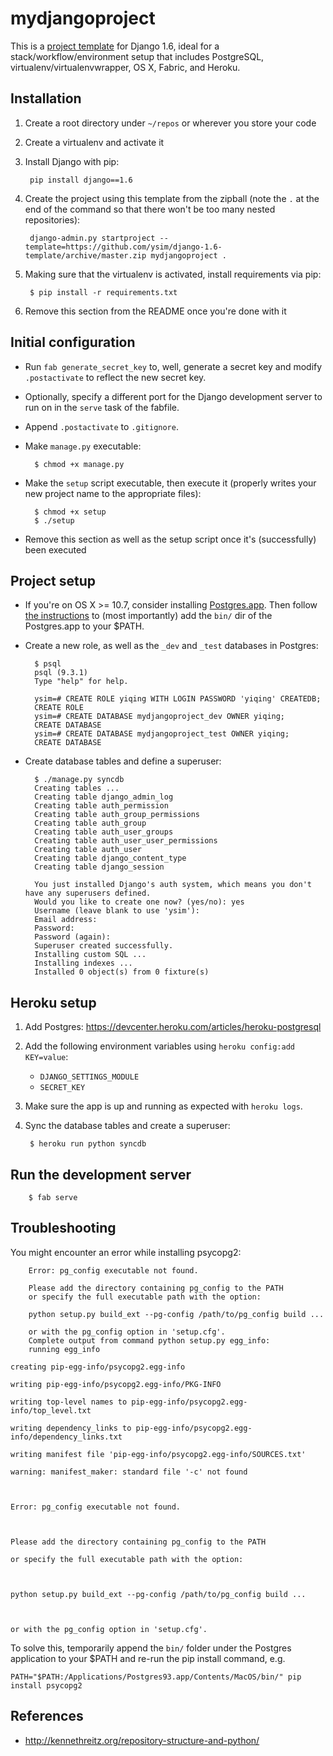 # mydjangoproject

This is a [project
template](https://docs.djangoproject.com/en/1.6/ref/django-admin/#startproject-projectname-destination)
for Django 1.6, ideal for a stack/workflow/environment setup that includes
PostgreSQL, virtualenv/virtualenvwrapper, OS X, Fabric, and Heroku.


## Installation

1. Create a root directory under `~/repos` or wherever you store your code

1. Create a virtualenv and activate it

1. Install Django with pip:

        pip install django==1.6

1. Create the project using this template from the zipball (note the `.` at the
end of the command so that there won't be too many nested repositories):

        django-admin.py startproject --template=https://github.com/ysim/django-1.6-template/archive/master.zip mydjangoproject .

1. Making sure that the virtualenv is activated, install requirements via pip:

        $ pip install -r requirements.txt

1. Remove this section from the README once you're done with it


## Initial configuration

* Run `fab generate_secret_key` to, well, generate a secret key and modify
`.postactivate` to reflect the new secret key.

* Optionally, specify a different port for the Django development server to
run on in the `serve` task of the fabfile.

* Append `.postactivate` to `.gitignore`.

* Make `manage.py` executable:

        $ chmod +x manage.py

* Make the `setup` script executable, then execute it (properly writes your
new project name to the appropriate files):

        $ chmod +x setup
        $ ./setup

* Remove this section as well as the setup script once it's (successfully) been
executed


## Project setup

* If you're on OS X >= 10.7, consider installing
[Postgres.app](http://postgresapp.com/). Then follow [the
instructions](http://postgresapp.com/documentation) to (most importantly) add
the `bin/` dir of the Postgres.app to your $PATH.

* Create a new role, as well as the `_dev` and `_test` databases in Postgres:

        $ psql
        psql (9.3.1)
        Type "help" for help.

        ysim=# CREATE ROLE yiqing WITH LOGIN PASSWORD 'yiqing' CREATEDB;
        CREATE ROLE
        ysim=# CREATE DATABASE mydjangoproject_dev OWNER yiqing;
        CREATE DATABASE
        ysim=# CREATE DATABASE mydjangoproject_test OWNER yiqing;
        CREATE DATABASE

* Create database tables and define a superuser:

        $ ./manage.py syncdb
        Creating tables ...
        Creating table django_admin_log
        Creating table auth_permission
        Creating table auth_group_permissions
        Creating table auth_group
        Creating table auth_user_groups
        Creating table auth_user_user_permissions
        Creating table auth_user
        Creating table django_content_type
        Creating table django_session

        You just installed Django's auth system, which means you don't have any superusers defined.
        Would you like to create one now? (yes/no): yes
        Username (leave blank to use 'ysim'): 
        Email address:
        Password: 
        Password (again): 
        Superuser created successfully.
        Installing custom SQL ...
        Installing indexes ...
        Installed 0 object(s) from 0 fixture(s)


## Heroku setup

1. Add Postgres: <https://devcenter.heroku.com/articles/heroku-postgresql>

1. Add the following environment variables using `heroku config:add KEY=value`:

    - `DJANGO_SETTINGS_MODULE`
    - `SECRET_KEY`

1. Make sure the app is up and running as expected with `heroku logs`.

1. Sync the database tables and create a superuser:

        $ heroku run python syncdb


## Run the development server

        $ fab serve


## Troubleshooting

You might encounter an error while installing psycopg2:

        Error: pg_config executable not found.

        Please add the directory containing pg_config to the PATH
        or specify the full executable path with the option:

        python setup.py build_ext --pg-config /path/to/pg_config build ...

        or with the pg_config option in 'setup.cfg'.
        Complete output from command python setup.py egg_info:
        running egg_info

    creating pip-egg-info/psycopg2.egg-info

    writing pip-egg-info/psycopg2.egg-info/PKG-INFO

    writing top-level names to pip-egg-info/psycopg2.egg-info/top_level.txt

    writing dependency_links to pip-egg-info/psycopg2.egg-info/dependency_links.txt

    writing manifest file 'pip-egg-info/psycopg2.egg-info/SOURCES.txt'

    warning: manifest_maker: standard file '-c' not found



    Error: pg_config executable not found.



    Please add the directory containing pg_config to the PATH

    or specify the full executable path with the option:



    python setup.py build_ext --pg-config /path/to/pg_config build ...



    or with the pg_config option in 'setup.cfg'.

To solve this, temporarily append the `bin/` folder under the Postgres
application to your $PATH and re-run the pip install command, e.g.

    PATH="$PATH:/Applications/Postgres93.app/Contents/MacOS/bin/" pip install psycopg2


## References

* <http://kennethreitz.org/repository-structure-and-python/>
